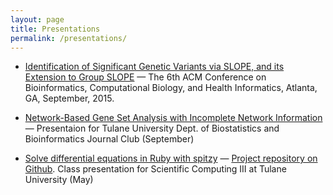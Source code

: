 ```yaml
---
layout: page
title: Presentations 
permalink: /presentations/
---
```


* [Identification of Significant Genetic Variants via SLOPE, and its Extension to Group SLOPE](http://www.alexejgossmann.com/presentations/GroupSLOPE.html) &mdash;  The 6th ACM Conference on Bioinformatics, Computational Biology, and Health Informatics, Atlanta, GA, September, 2015.

* [Network-Based Gene Set Analysis with Incomplete Network Information](http://www.alexejgossmann.com/presentations/NetGSA.html) &mdash; Presentaion for Tulane University Dept. of Biostatistics and Bioinformatics Journal Club (September)

* [Solve differential equations in Ruby with spitzy](http://www.alexejgossmann.com/presentations/spitzy.html) &mdash; [Project repository on Github](https://github.com/agisga/spitzy). Class presentation for Scientific Computing III at Tulane University (May)
